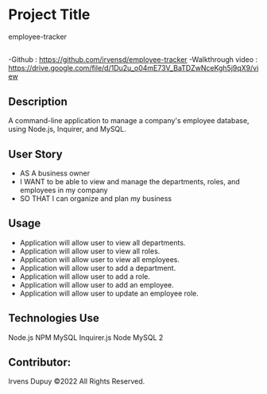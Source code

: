 # Project Title 
employee-tracker
## 
-Github : https://github.com/irvensd/employee-tracker
-Walkthrough video : https://drive.google.com/file/d/1Du2u_o04mE73V_BaTDZwNceKgh5j9qX9/view

 ## Description 
 A command-line application to manage a company's employee database, using Node.js, Inquirer, and MySQL.

## User Story
- AS A business owner
- I WANT to be able to view and manage the departments, roles, and employees in my company
- SO THAT I can organize and plan my business
## Usage
- Application will allow user to view all departments.
- Application will allow user to view all roles.
- Application will allow user to view all employees.
- Application will allow user to add a department.
- Application will allow user to add a role.
- Application will allow user to add an employee.
- Application will allow user to update an employee role.
    
## Technologies Use
Node.js
NPM
MySQL
Inquirer.js
Node MySQL 2
## Contributor:
Irvens Dupuy ©2022 All Rights Reserved.